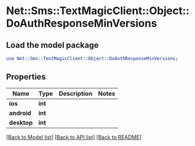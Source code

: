 # Net::Sms::TextMagicClient::Object::DoAuthResponseMinVersions

## Load the model package
```perl
use Net::Sms::TextMagicClient::Object::DoAuthResponseMinVersions;
```

## Properties
Name | Type | Description | Notes
------------ | ------------- | ------------- | -------------
**ios** | **int** |  | 
**android** | **int** |  | 
**desktop** | **int** |  | 

[[Back to Model list]](../README.md#documentation-for-models) [[Back to API list]](../README.md#documentation-for-api-endpoints) [[Back to README]](../README.md)



